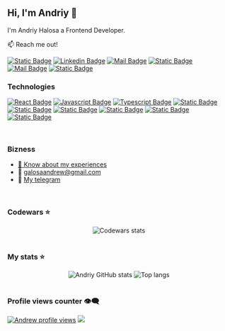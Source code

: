 ## Hi, I'm Andriy 👋

I'm Andriy Halosa a Frontend Developer.

📫 Reach me out!

[![Static Badge](https://img.shields.io/badge/-Andriy_Halosa-0e76a8?style=flat&logo=x&logoColor=white&color=%23000000)](https://x.com/1Galers)
[![Linkedin Badge](https://img.shields.io/badge/-Andriy_Halosa-0e76a8?style=flat&labelColor=0e76a8&logo=linkedin&logoColor=white)](https://www.linkedin.com/in/andriy-halosa-b0900a302/)
[![Mail Badge](https://img.shields.io/badge/-Andriy_Halosa-c0392b?style=flat&labelColor=c0392b&logo=gmail&logoColor=white)](mailto:galosaandrew@gmail.com)
[![Static Badge](https://img.shields.io/badge/Galers-%235865f2?style=flat&logo=discord&logoColor=white&labelColor=%235865f2&cacheSeconds=https%3A%2F%2Fdiscord.com%2Fchannels%2F%40galers&link=https%3A%2F%2Fdiscord.com%2Fchannels%2F%40galers)](https://discord.com/channels/@galers)
[![Mail Badge](https://img.shields.io/badge/-@Andriy_Halosa-e84393?style=flat&labelColor=e84393&logo=instagram&logoColor=white)](https://www.instagram.com/galers_1/)
[![Static Badge](https://img.shields.io/badge/Galers-%40?style=social&logo=telegram&logoColor=%2326A5E4&cacheSeconds=https%3A%2F%2Ft.me%2FGalerss&link=https%3A%2F%2Ft.me%2FGalerss)
](https://t.me/Galerss)
<br/>

### Technologies

[![React Badge](https://img.shields.io/badge/-React-61DBFB?style=for-the-badge&labelColor=black&logo=react&logoColor=61DBFB)](#) [![Javascript Badge](https://img.shields.io/badge/-Javascript-F0DB4F?style=for-the-badge&labelColor=black&logo=javascript&logoColor=F0DB4F)](#) [![Typescript Badge](https://img.shields.io/badge/-Typescript-007acc?style=for-the-badge&labelColor=black&logo=typescript&logoColor=007acc)](#) [![Static Badge](https://img.shields.io/badge/html5-%23E34F26?style=for-the-badge&logo=html5&logoColor=%23E34F26&labelColor=%23000&)](#) [![Static Badge](https://img.shields.io/badge/css3-%231572B6?style=for-the-badge&logo=css3&logoColor=%231572B6&labelColor=%23000)](#) [![Static Badge](https://img.shields.io/badge/sass-%23CC6699?style=for-the-badge&logo=sass&logoColor=%23CC6699&labelColor=%23000)](#) [![Static Badge](https://img.shields.io/badge/reactrouter-%23CA4245?style=for-the-badge&logo=reactrouter&logoColor=%23CA4245&labelColor=%23000)](#) [![Static Badge](https://img.shields.io/badge/redux-%23764ABC?style=for-the-badge&logo=redux&logoColor=%23764ABC&labelColor=%23000)](#) [![Static Badge](https://img.shields.io/badge/axios-%235A29E4?style=for-the-badge&logo=axios&logoColor=%235A29E4&labelColor=%23000)](#)

<br/>

### Bizness

- [📄 Know about my experiences](https://drive.google.com/file/d/1OyI5fT2IK44A28e38ptwbgCJqiQBBHKV/view?usp=sharing)
- 📧 galosaandrew@gmail.com
- 📄 [My telegram](https://t.me/Galerss)

<br/>

### Codewars ⭐

<div align="center">
<img alt="Codewars stats" src="https://www.codewars.com/users/Galers/badges/large"/>
</div>

<br/>

### My stats ⭐
 
<div align="center">
<img alt="Andriy GitHub stats" src="https://github-readme-stats.vercel.app/api?username=galers&show_icons=true&theme=transparent"/>
<img alt="Top langs" src="https://github-readme-stats.vercel.app/api/top-langs/?username=galers&layout=compact&&langs_count=8"/>
</div>

<br/>

### Profile views counter 👁️‍🗨️
[![Andrew profile views](https://u8views.com/api/v1/github/profiles/128368888/views/day-week-month-total-count.svg)](https://u8views.com/github/Galers)
![](https://komarev.com/ghpvc/?username=Galers)
